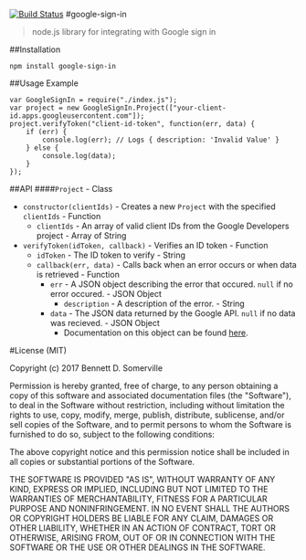 [![Build Status](https://travis-ci.org/javacoolme/google-sign-in.svg?branch=master)](https://travis-ci.org/javacoolme/google-sign-in)
#google-sign-in
> node.js library for integrating with Google sign in

##Installation

    npm install google-sign-in
##Usage Example

	var GoogleSignIn = require("./index.js");
	var project = new GoogleSignIn.Project(["your-client-id.apps.googleusercontent.com"]);
	project.verifyToken("client-id-token", function(err, data) {
		if (err) {
			console.log(err); // Logs { description: 'Invalid Value' }
		} else {
			console.log(data);
		}
	});
##API
####`Project` - Class
- `constructor(clientIds)` - Creates a new `Project` with the specified `clientIds` - Function
  - `clientIds` - An array of valid client IDs from the Google Developers project - Array of String
- `verifyToken(idToken, callback)` - Verifies an ID token - Function
  - `idToken` - The ID token to verify - String
  - `callback(err, data)` - Calls back when an error occurs or when data is retrieved - Function
    - `err` - A JSON object describing the error that occured. `null` if no error occured. - JSON Object
      - `description` - A description of the error. - String
    - `data` - The JSON data returned by the Google API. `null` if no data was recieved. - JSON Object
      - Documentation on this object can be found [here](https://developers.google.com/identity/sign-in/web/backend-auth#calling-the-tokeninfo-endpoint "data object documentation").

#License (MIT)

Copyright (c) 2017 Bennett D. Somerville

Permission is hereby granted, free of charge, to any person obtaining a copy
of this software and associated documentation files (the "Software"), to deal
in the Software without restriction, including without limitation the rights
to use, copy, modify, merge, publish, distribute, sublicense, and/or sell
copies of the Software, and to permit persons to whom the Software is
furnished to do so, subject to the following conditions:

The above copyright notice and this permission notice shall be included in all
copies or substantial portions of the Software.

THE SOFTWARE IS PROVIDED "AS IS", WITHOUT WARRANTY OF ANY KIND, EXPRESS OR
IMPLIED, INCLUDING BUT NOT LIMITED TO THE WARRANTIES OF MERCHANTABILITY,
FITNESS FOR A PARTICULAR PURPOSE AND NONINFRINGEMENT. IN NO EVENT SHALL THE
AUTHORS OR COPYRIGHT HOLDERS BE LIABLE FOR ANY CLAIM, DAMAGES OR OTHER
LIABILITY, WHETHER IN AN ACTION OF CONTRACT, TORT OR OTHERWISE, ARISING FROM,
OUT OF OR IN CONNECTION WITH THE SOFTWARE OR THE USE OR OTHER DEALINGS IN THE
SOFTWARE.
